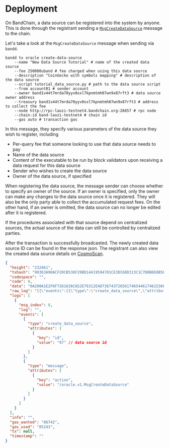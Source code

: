 <!--
order: 3
-->

# Deployment

On BandChain, a data source can be registered into the system by anyone. This is done through the registrant sending
a [`MsgCreateDataSource`](/whitepaper/protocol-messages.html#msgcreatedatasource) message to the chain.

Let's take a look at the `MsgCreateDataSource` message when sending via `bandd`.

```shell
bandd tx oracle create-data-source
    --name "New Data Source Tutorial" # name of the created data source
    --fee 250000uband # fee charged when using this data source
    --description "CoinGecko with symbols mapping" # description of the data source
    --script tutorial_data_source.py # path to the data source script
    --from account01 # sender account
    --owner band1v44t7mrda70yyv0sxl7kpnmtmh07wn9x87rft3 # data source owner address
    --treasury band1v44t7mrda70yyv0sxl7kpnmtmh07wn9x87rft3 # address to collect the fee
    --node http://rpc-laozi-testnet4.bandchain.org:26657 # rpc node
    --chain-id band-laozi-testnet4 # chain id
    --gas auto # transaction gas
```

In this message, they specify various parameters of the data source they wish to register, including

- Per-query fee that someone looking to use that data source needs to pay
- Name of the data source
- Content of the executable to be run by block validators upon receiving a data request for this data source
- Sender who wishes to create the data source
- Owner of the data source, if specified

When registering the data source, the message sender can choose whether to specify an owner of the source.
If an owner is specified, only the owner can make any changes to the data source once it is registered.
They will also be the only party able to collect the accumulated request fees. On the other hand, if an owner is
omitted, the data source can no longer be edited after it is registered.

If the procedures associated with that source depend on centralized sources, the actual source of the data can still be
controlled by centralized parties.

After the transaction is successfully broadcasted. The newly created data source ID can be found in the response json.
The registrant can also view the created data source details on [CosmoScan](https://cosmoscan.io/data-sources/).

```json
{
  "height": "232461",
  "txhash": "90363A90ACF20CB538F29BD14419594701CE3DC68D313C1C7D0B6E0B5B16DAA7",
  "codespace": "",
  "code": 0,
  "data": "0A200A1E2F6F7261636C652E76312E4D736743726561746544617461536F75726365",
  "raw_log": "[{\"events\":[{\"type\":\"create_data_source\",\"attributes\":[{\"key\":\"id\",\"value\":\"97\"}]},{\"type\":\"message\",\"attributes\":[{\"key\":\"action\",\"value\":\"/oracle.v1.MsgCreateDataSource\"}]}]}]",
  "logs": [
    {
      "msg_index": 0,
      "log": "",
      "events": [
        {
          "type": "create_data_source",
          "attributes": [
            {
              "key": "id",
              "value": "97" // data source id
            }
          ]
        },
        {
          "type": "message",
          "attributes": [
            {
              "key": "action",
              "value": "/oracle.v1.MsgCreateDataSource"
            }
          ]
        }
      ]
    }
  ],
  "info": "",
  "gas_wanted": "86742",
  "gas_used": "85243",
  "tx": null,
  "timestamp": ""
}
```
